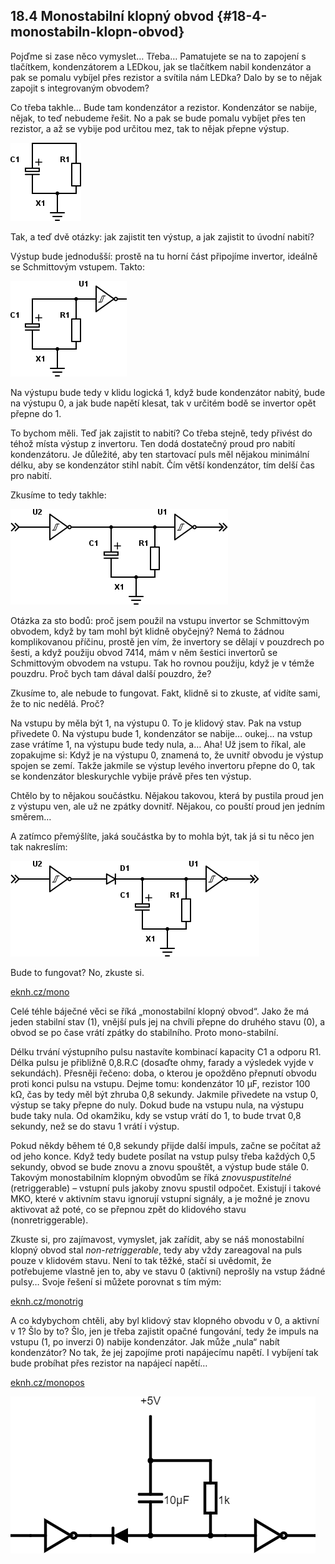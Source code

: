 ## 18.4 Monostabilní klopný obvod {#18-4-monostabiln-klopn-obvod}

Pojďme si zase něco vymyslet… Třeba… Pamatujete se na to zapojení s tlačítkem, kondenzátorem a LEDkou, jak se tlačítkem nabil kondenzátor a pak se pomalu vybíjel přes rezistor a svítila nám LEDka? Dalo by se to nějak zapojit s integrovaným obvodem?

Co třeba takhle… Bude tam kondenzátor a rezistor. Kondenzátor se nabije, nějak, to teď nebudeme řešit. No a pak se bude pomalu vybíjet přes ten rezistor, a až se vybije pod určitou mez, tak to nějak přepne výstup.

![213-1.png](images/000239.png)

Tak, a teď dvě otázky: jak zajistit ten výstup, a jak zajistit to úvodní nabití?

Výstup bude jednodušší: prostě na tu horní část připojíme invertor, ideálně se Schmittovým vstupem. Takto:

![213-2.png](images/000282.png)

Na výstupu bude tedy v klidu logická 1, když bude kondenzátor nabitý, bude na výstupu 0, a jak bude napětí klesat, tak v určitém bodě se invertor opět přepne do 1.

To bychom měli. Teď jak zajistit to nabití? Co třeba stejně, tedy přivést do téhož místa výstup z invertoru. Ten dodá dostatečný proud pro nabití kondenzátoru. Je důležité, aby ten startovací puls měl nějakou minimální délku, aby se kondenzátor stihl nabít. Čím větší kondenzátor, tím delší čas pro nabití.

Zkusíme to tedy takhle:

![214-1.png](images/000335.png)

Otázka za sto bodů: proč jsem použil na vstupu invertor se Schmittovým obvodem, když by tam mohl být klidně obyčejný? Nemá to žádnou komplikovanou příčinu, prostě jen vím, že invertory se dělají v pouzdrech po šesti, a když použiju obvod 7414, mám v něm šestici invertorů se Schmittovým obvodem na vstupu. Tak ho rovnou použiju, když je v témže pouzdru. Proč bych tam dával další pouzdro, že?

Zkusíme to, ale nebude to fungovat. Fakt, klidně si to zkuste, ať vidíte sami, že to nic nedělá. Proč?

Na vstupu by měla být 1, na výstupu 0\. To je klidový stav. Pak na vstup přivedete 0\. Na výstupu bude 1, kondenzátor se nabije… oukej… na vstup zase vrátíme 1, na výstupu bude tedy nula, a… Aha! Už jsem to říkal, ale zopakujme si: Když je na výstupu 0, znamená to, že uvnitř obvodu je výstup spojen se zemí. Takže jakmile se výstup levého invertoru přepne do 0, tak se kondenzátor bleskurychle vybije právě přes ten výstup.

Chtělo by to nějakou součástku. Nějakou takovou, která by pustila proud jen z výstupu ven, ale už ne zpátky dovnitř. Nějakou, co pouští proud jen jedním směrem…

A zatímco přemýšlíte, jaká součástka by to mohla být, tak já si tu něco jen tak nakreslím:

![215-1.png](images/000067.png)

Bude to fungovat? No, zkuste si.

[eknh.cz/mono](https://eknh.cz/mono)

Celé téhle báječné věci se říká „monostabilní klopný obvod“. Jako že má jeden stabilní stav (1), vnější puls jej na chvíli přepne do druhého stavu (0), a obvod se po čase vrátí zpátky do stabilního. Proto mono-stabilní.

Délku trvání výstupního pulsu nastavíte kombinací kapacity C1 a odporu R1\. Délka pulsu je přibližně 0,8.R.C (dosaďte ohmy, farady a výsledek vyjde v sekundách). Přesněji řečeno: doba, o kterou je opožděno přepnutí obvodu proti konci pulsu na vstupu. Dejme tomu: kondenzátor 10 µF, rezistor 100 kΩ, čas by tedy měl být zhruba 0,8 sekundy. Jakmile přivedete na vstup 0, výstup se taky přepne do nuly. Dokud bude na vstupu nula, na výstupu bude taky nula. Od okamžiku, kdy se vstup vrátí do 1, to bude trvat 0,8 sekundy, než se do stavu 1 vrátí i výstup.

Pokud někdy během té 0,8 sekundy přijde další impuls, začne se počítat až od jeho konce. Když tedy budete posílat na vstup pulsy třeba každých 0,5 sekundy, obvod se bude znovu a znovu spouštět, a výstup bude stále 0\. Takovým monostabilním klopným obvodům se říká _znovuspustitelné_ (retriggerable) – vstupní puls jakoby znovu spustil odpočet. Existují i takové MKO, které v aktivním stavu ignorují vstupní signály, a je možné je znovu aktivovat až poté, co se přepnou zpět do klidového stavu (nonretriggerable).

Zkuste si, pro zajímavost, vymyslet, jak zařídit, aby se náš monostabilní klopný obvod stal _non-retriggerable_, tedy aby vždy zareagoval na puls pouze v klidovém stavu. Není to tak těžké, stačí si uvědomit, že potřebujeme vlastně jen to, aby ve stavu 0 (aktivní) neprošly na vstup žádné pulsy… Svoje řešení si můžete porovnat s tím mým:

[eknh.cz/monotrig](https://eknh.cz/monotrig)

A co kdybychom chtěli, aby byl klidový stav klopného obvodu v 0, a aktivní v 1? Šlo by to? Šlo, jen je třeba zajistit opačné fungování, tedy že impuls na vstupu (1, po inverzi 0) nabije kondenzátor. Jak může „nula“ nabít kondenzátor? No tak, že jej zapojíme proti napájecímu napětí. I vybíjení tak bude probíhat přes rezistor na napájecí napětí…

[eknh.cz/monopos](https://eknh.cz/monopos)

![216-1.png](images/000014.png)